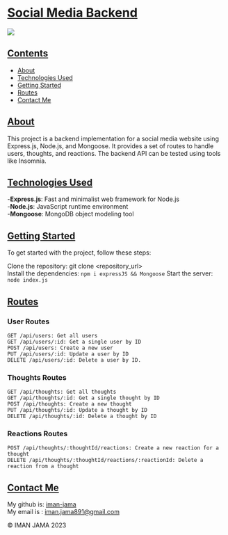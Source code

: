 # <u>**Social Media Backend**</u>

 <a href="https://www.mit.edu/~amini/LICENSE.md" alt="MIT License">
      <img src="https://img.shields.io/bower/l/css" /></a> 

## <u>Contents</u>
- [About](#About)
- [Technologies Used](#technologies-used)
- [Getting Started](#getting-started)
- [Routes](#routes)
- [Contact Me](#contact-me)

## <u>About</u>

This project is a backend implementation for a social media website using Express.js, Node.js, and Mongoose. It provides a set of routes to handle users, thoughts, and reactions. The backend API can be tested using tools like Insomnia.

## <u>Technologies Used</u>
-**Express.js**: Fast and minimalist web framework for Node.js<br>
-**Node.js**: JavaScript runtime environment<br>
-**Mongoose**: MongoDB object modeling tool<br>

## <u>Getting Started</u>
To get started with the project, follow these steps:<br>

Clone the repository: git clone <repository_url><br>
Install the dependencies: ```npm i expressJS && Mongoose```
Start the server: ```node index.js```<br>

## <u>Routes</u>

### **User Routes**
```GET /api/users: Get all users```<br>
```GET /api/users/:id: Get a single user by ID```<br>
```POST /api/users: Create a new user```<br>
```PUT /api/users/:id: Update a user by ID```<br>
```DELETE /api/users/:id: Delete a user by ID.```<br>

### **Thoughts Routes**
```GET /api/thoughts: Get all thoughts```<br>
```GET /api/thoughts/:id: Get a single thought by ID```<br>
```POST /api/thoughts: Create a new thought```<br>
```PUT /api/thoughts/:id: Update a thought by ID```<br>
```DELETE /api/thoughts/:id: Delete a thought by ID```<br>

### **Reactions Routes**
```POST /api/thoughts/:thoughtId/reactions: Create a new reaction for a thought```<br>
```DELETE /api/thoughts/:thoughtId/reactions/:reactionId: Delete a reaction from a thought```<br>

## <u>Contact Me</u>

My github is: [iman-jama](https://github.com/iman-jama) <br>
My email is : iman.jama891@gmail.com

© IMAN JAMA 2023